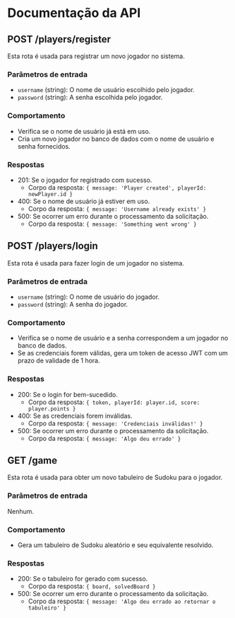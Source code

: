 # Documentação da API

## POST /players/register

Esta rota é usada para registrar um novo jogador no sistema.

### Parâmetros de entrada

- `username` (string): O nome de usuário escolhido pelo jogador.
- `password` (string): A senha escolhida pelo jogador.

### Comportamento

- Verifica se o nome de usuário já está em uso.
- Cria um novo jogador no banco de dados com o nome de usuário e senha fornecidos.

### Respostas

- 201: Se o jogador for registrado com sucesso.
  - Corpo da resposta: `{ message: 'Player created', playerId: newPlayer.id }`
- 400: Se o nome de usuário já estiver em uso.
  - Corpo da resposta: `{ message: 'Username already exists' }`
- 500: Se ocorrer um erro durante o processamento da solicitação.
  - Corpo da resposta: `{ message: 'Something went wrong' }`

## POST /players/login

Esta rota é usada para fazer login de um jogador no sistema.

### Parâmetros de entrada

- `username` (string): O nome de usuário do jogador.
- `password` (string): A senha do jogador.

### Comportamento

- Verifica se o nome de usuário e a senha correspondem a um jogador no banco de dados.
- Se as credenciais forem válidas, gera um token de acesso JWT com um prazo de validade de 1 hora.

### Respostas

- 200: Se o login for bem-sucedido.
  - Corpo da resposta: `{ token, playerId: player.id, score: player.points }`
- 400: Se as credenciais forem inválidas.
  - Corpo da resposta: `{ message: 'Credenciais inválidas!' }`
- 500: Se ocorrer um erro durante o processamento da solicitação.
  - Corpo da resposta: `{ message: 'Algo deu errado' }`

## GET /game

Esta rota é usada para obter um novo tabuleiro de Sudoku para o jogador.

### Parâmetros de entrada

Nenhum.

### Comportamento

- Gera um tabuleiro de Sudoku aleatório e seu equivalente resolvido.

### Respostas

- 200: Se o tabuleiro for gerado com sucesso.
  - Corpo da resposta: `{ board, solvedBoard }`
- 500: Se ocorrer um erro durante o processamento da solicitação.
  - Corpo da resposta: `{ message: 'Algo deu errado ao retornar o tabuleiro' }`
